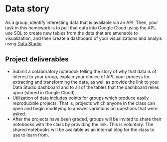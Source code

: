 # Data story
As a group, identify interesting data that is available via an API. Then, your task in this homework is to pull that data into Google Cloud using the API, use SQL to create new tables from the data that are amenable to visualization, and then create a dashboard of your visualizations and analyis using [Data Studio](https://datastudio.google.com/).

## Project deliverables
* Submit a colaboratory notebook telling the story of why that data is of interest to your group, explain your choice of API, your process for extracting and transforming the data, as well as provide the link to your Data Studio dashboard and to all of the tables that the dashboard relies upon (stored in Google Cloud). 
* Utilization of data includes points for groups which produce easily reproducible projects. That is, projects which anyone in the class can open and begin modifying to answer variations on questions that were asked.
* After the projects have been graded, groups will be invited to share their notebooks with the class by providing the link. This is voluntary. The shared notebooks will be available as an internal blog for the class to use to learn from.
